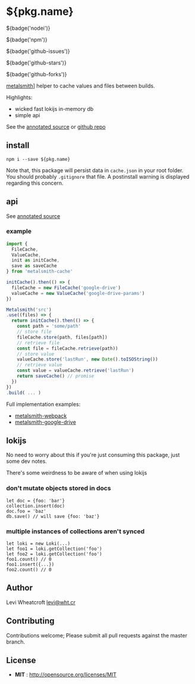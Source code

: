 # ${pkg.name}

${badge('nodei')}

${badge('npm')}

${badge('github-issues')}

${badge('github-stars')}

${badge('github-forks')}

[metalsmith][metalsmith]] helper to cache values and files between builds.

Highlights:

 * wicked fast lokijs in-memory db
 * simple api

See the [annotated source][annotated source] or [github repo][github repo]

## install

`npm i --save ${pkg.name}`

Note that, this package will persist data in `cache.json` in your root folder. You should probably `.gitignore` that file. A postinstall warning is displayed regarding this concern.

## api

See [annotated source][annotated source]

### example

```javascript
import {
  FileCache,
  ValueCache,
  init as initCache,
  save as saveCache
} from 'metalsmith-cache'

initCache().then(() => {
  fileCache = new FileCache('google-drive')
  valueCache = new ValueCache('google-drive-params')
})

Metalsmith('src')
.use((files) => {
  return initCache().then(() => {
    const path = 'some/path'
    // store file
    fileCache.store(path, files[path])
    // retrieve file
    const file = fileCache.retrieve(path))
    // store value
    valueCache.store('lastRun', new Date().toISOString())
    // retrieve value
    const value = valueCache.retrieve('lastRun')
    return saveCache() // promise
  })
})
.build( ... )
```

Full implementation examples:

 * [metalsmith-webpack][metalsmith-webpack]
 * [metalsmith-google-drive][metalsmith-google-drive]

## lokijs

No need to worry about this if you're just consuming this package, just some dev notes.

There's some weirdness to be aware of when using lokijs

### don't mutate objects stored in docs

```
let doc = {foo: 'bar'}
collection.insert(doc)
doc.foo = 'baz'
db.save() // will save {foo: 'baz'}
```

### multiple instances of collections aren't synced

```
let loki = new Loki(...)
let foo1 = loki.getCollection('foo')
let foo2 = loki.getCollection('foo')
foo1.count() // 0
foo1.insert({...})
foo2.count() // 0
```

## Author

Levi Wheatcroft <levi@wht.cr>

## Contributing

Contributions welcome; Please submit all pull requests against the master
branch.

## License

 - **MIT** : http://opensource.org/licenses/MIT

[metalsmith]: https://metalsmith.io "metalsmith site"
[annotated source]: https://leviwheatcroft.github.io/${pkg.name} "fancy annotated source"
[github repo]: https://github.com/leviwheatcroft/${pkg.name} "github repo"
[metalsmith-webpack]: https://github.com/christophercliff/metalsmith-webpack "metalsmith-webpack on github"
[metalsmith-google-drive]: https://github.com/leviwheatcroft/metalsmith-google-drive "metalsmith-google-drive on github"
